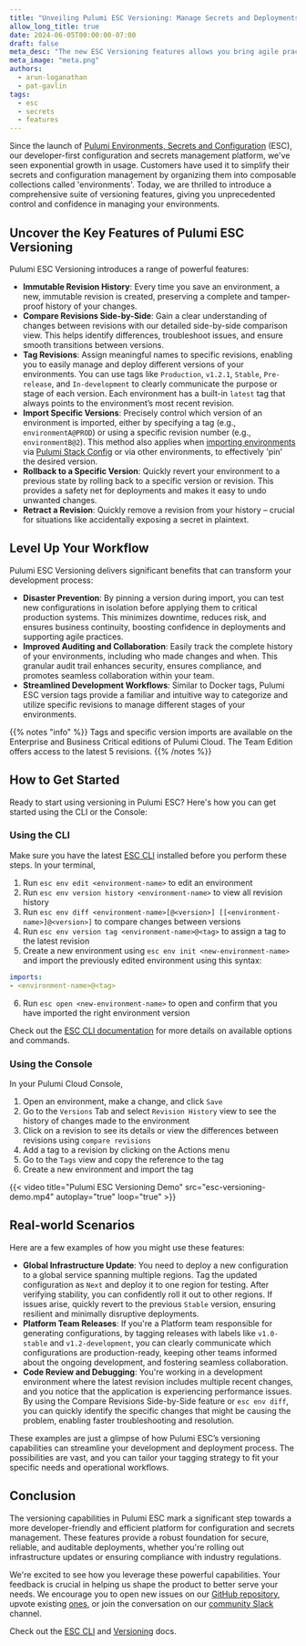 ```yaml
---
title: "Unveiling Pulumi ESC Versioning: Manage Secrets and Deployments with Confidence"
allow_long_title: true
date: 2024-06-05T00:00:00-07:00
draft: false
meta_desc: "The new ESC Versioning features allows you bring agile practices to your secrets and configuration management, and streamline deployments"
meta_image: "meta.png"
authors:
  - arun-loganathan
  - pat-gavlin
tags:
  - esc
  - secrets
  - features
---
```


Since the launch of [Pulumi Environments, Secrets and Configuration]((/product/esc)) (ESC), our developer-first configuration and secrets management platform, we've seen exponential growth in usage. Customers have used it to simplify their secrets and configuration management by organizing them into composable collections called 'environments'. Today, we are thrilled to introduce a comprehensive suite of versioning features, giving you unprecedented control and confidence in managing your environments.

<!--more-->

## Uncover the Key Features of Pulumi ESC Versioning

Pulumi ESC Versioning introduces a range of powerful features:

- **Immutable Revision History**: Every time you save an environment, a new, immutable revision is created, preserving a complete and tamper-proof history of your changes.
- **Compare Revisions Side-by-Side**: Gain a clear understanding of changes between revisions with our detailed side-by-side comparison view. This helps identify differences, troubleshoot issues, and ensure smooth transitions between versions.
- **Tag Revisions**: Assign meaningful names to specific revisions, enabling you to easily manage and deploy different versions of your environments. You can use tags like `Production`, `v1.2.1`, `Stable`, `Pre-release`, and `In-development` to clearly communicate the purpose or stage of each version. Each environment has a built-in `latest` tag that always points to the environment’s most recent revision.
- **Import Specific Versions**: Precisely control which version of an environment is imported, either by specifying a tag (e.g., `environmentA@PROD`) or using a specific revision number (e.g., `environmentB@2`). This method also applies when [importing environments](/docs/esc/environments/#importing-other-environments) via [Pulumi Stack Config](/docs/esc/environments/#importing-other-environments) or via other environments, to effectively 'pin' the desired version. 
- **Rollback to a Specific Version**: Quickly revert your environment to a previous state by rolling back to a specific version or revision. This provides a safety net for deployments and makes it easy to undo unwanted changes.
- **Retract a Revision**: Quickly remove a revision from your history – crucial for situations like accidentally exposing a secret in plaintext.

## Level Up Your Workflow

Pulumi ESC Versioning delivers significant benefits that can transform your development process:

- **Disaster Prevention**: By pinning a version during import, you can test new configurations in isolation before applying them to critical production systems. This minimizes downtime, reduces risk, and ensures business continuity, boosting confidence in deployments and supporting agile practices.
- **Improved Auditing and Collaboration**: Easily track the complete history of your environments, including who made changes and when. This granular audit trail enhances security, ensures compliance, and promotes seamless collaboration within your team.
- **Streamlined Development Workflows**: Similar to Docker tags, Pulumi ESC version tags provide a familiar and intuitive way to categorize and utilize specific revisions to manage different stages of your environments.

{{% notes "info" %}}
Tags and specific version imports are available on the Enterprise and Business Critical editions of Pulumi Cloud. The Team Edition offers access to the latest 5 revisions.
{{% /notes %}}

## How to Get Started

Ready to start using versioning in Pulumi ESC? Here's how you can get started using the CLI or the Console:

### Using the CLI

Make sure you have the latest [ESC CLI](/docs/install/esc/) installed before you perform these steps. In your terminal, 

1. Run `esc env edit <environment-name>` to edit an environment
2. Run `esc env version history <environment-name>` to view all revision history
3. Run `esc env diff <environment-name>[@<version>] [[<environment-name>]@<version>]` to compare changes between versions
4. Run `esc env version tag <environment-name>@<tag>` to assign a tag to the latest revision
5.  Create a new environment using `esc env init <new-environment-name>` and import the previously edited environment using this syntax:
```yaml
imports:
- <environment-name>@<tag>
```
6. Run `esc open <new-environment-name>` to open and confirm that you have imported the right environment version

Check out the [ESC CLI documentation](/docs/esc-cli/) for more details on available options and commands.

### Using the Console

In your Pulumi Cloud Console,

1. Open an environment, make a change, and click `Save`
2. Go to the `Versions` Tab and select `Revision History` view to see the history of changes made to the environment
3. Click on a revision to see its details or view the differences between revisions using `compare revisions`
4. Add a tag to a revision by clicking on the Actions menu
5. Go to the `Tags` view and copy the reference to the tag
6. Create a new environment and import the tag

{{< video title="Pulumi ESC Versioning Demo" src="esc-versioning-demo.mp4" autoplay="true" loop="true" >}}

## Real-world Scenarios
Here are a few examples of how you might use these features:

- **Global Infrastructure Update**: You need to deploy a new configuration to a global service spanning multiple regions. Tag the updated configuration as `Next` and deploy it to one region for testing. After verifying stability, you can confidently roll it out to other regions. If issues arise, quickly revert to the previous `Stable` version, ensuring resilient and minimally disruptive deployments.
- **Platform Team Releases**: If you're a Platform team responsible for generating configurations, by tagging releases with labels like `v1.0-stable` and `v1.2-development`, you can clearly communicate which configurations are production-ready, keeping other teams informed about the ongoing development, and fostering seamless collaboration.
- **Code Review and Debugging**: You're working in a development environment where the latest revision includes multiple recent changes, and you notice that the application is experiencing performance issues. By using the Compare Revisions Side-by-Side feature or `esc env diff`, you can quickly identify the specific changes that might be causing the problem, enabling faster troubleshooting and resolution.

These examples are just a glimpse of how Pulumi ESC’s versioning capabilities can streamline your development and deployment process. The possibilities are vast, and you can tailor your tagging strategy to fit your specific needs and operational workflows.

## Conclusion

The versioning capabilities in Pulumi ESC mark a significant step towards a more developer-friendly and efficient platform for configuration and secrets management. These features provide a robust foundation for secure, reliable, and auditable deployments, whether you're rolling out infrastructure updates or ensuring compliance with industry regulations.

We're excited to see how you leverage these powerful capabilities. Your feedback is crucial in helping us shape the product to better serve your needs. We encourage you to open new issues on our [GitHub repository](https://github.com/pulumi/esc/issues/new/choose), upvote existing [ones](https://github.com/pulumi/esc/issues), or join the conversation on our [community Slack](https://slack.pulumi.com/) channel.

Check out the [ESC CLI](/docs/esc-cli/) and [Versioning](/docs/esc/environments/#versioning-environments) docs. 